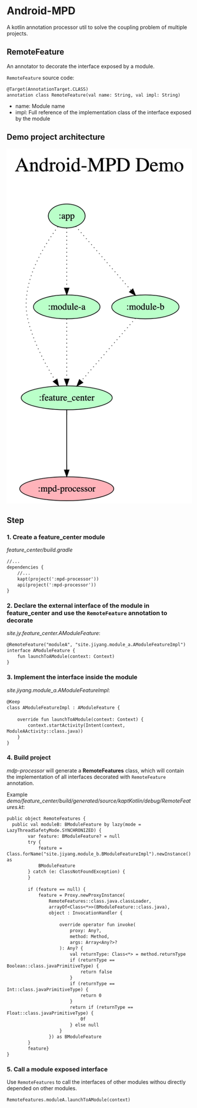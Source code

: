 # Android-MPD

A kotlin annotation processor util to solve the coupling problem of multiple projects.

## RemoteFeature

An annotator to decorate the interface exposed by a module.

`RemoteFeature` source code:

```
@Target(AnnotationTarget.CLASS)
annotation class RemoteFeature(val name: String, val impl: String)
```

- name: Module name
- impl: Full reference of the implementation class of the interface exposed by the module


## Demo project architecture

![](https://github.com/stefanJi/Android-MPD/blob/main/demo/graphviz.png?raw=true)

## Step

### 1. Create a feature_center module

*feature_center/build.gradle*

```
//...
dependencies {
    //...
    kapt(project(':mpd-processor'))
    api(project(':mpd-processor'))
}
```

### 2. Declare the external interface of the module in feature_center and use the `RemoteFeature` annotation to decorate

*site.jy.feature_center.AModuleFeature*:

```
@RemoteFeature("moduleA", "site.jiyang.module_a.AModuleFeatureImpl")
interface AModuleFeature {
    fun launchToAModule(context: Context)
}
```

### 3. Implement the interface inside the module

*site.jiyang.module_a.AModuleFeatureImpl*:

```
@Keep
class AModuleFeatureImpl : AModuleFeature {

    override fun launchToAModule(context: Context) {
        context.startActivity(Intent(context, ModuleAActivity::class.java))
    }
}
```

### 4. Build project

*mdp-processor* will generate a **RemoteFeatures** class, which will contain the implementation of all interfaces decorated with `RemoteFeature` annotation.

Example *demo/feature_center/build/generated/source/kaptKotlin/debug/RemoteFeatures.kt*:

```
public object RemoteFeatures {
  public val moduleB: BModuleFeature by lazy(mode = LazyThreadSafetyMode.SYNCHRONIZED) {
        var feature: BModuleFeature? = null
        try {
            feature = Class.forName("site.jiyang.module_b.BModuleFeatureImpl").newInstance() as
            BModuleFeature
        } catch (e: ClassNotFoundException) {
        }

        if (feature == null) {
            feature = Proxy.newProxyInstance(
                RemoteFeatures::class.java.classLoader,
                arrayOf<Class<*>>(BModuleFeature::class.java),
                object : InvocationHandler {

                    override operator fun invoke(
                        proxy: Any?,
                        method: Method,
                        args: Array<Any?>?
                    ): Any? {
                        val returnType: Class<*> = method.returnType
                        if (returnType == Boolean::class.javaPrimitiveType) {
                            return false
                        }
                        if (returnType == Int::class.javaPrimitiveType) {
                            return 0
                        }
                        return if (returnType == Float::class.javaPrimitiveType) {
                            0f
                        } else null
                    }
                }) as BModuleFeature
        }
        feature}
}
```

### 5. Call a module exposed interface

Use `RemoteFeatures` to call the interfaces of other modules withou directly depended on other modules.

```
RemoteFeatures.moduleA.launchToAModule(context)
```